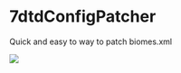 # 7dtdConfigPatcher
Quick and easy to way to patch biomes.xml

<img src="http://i.imgur.com/78pfZxZ.png" />
